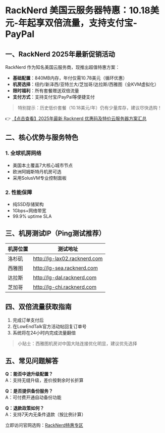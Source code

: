 # RackNerd 美国云服务器特惠：10.18美元-年起享双倍流量，支持支付宝-PayPal

## 一、RackNerd 2025年最新促销活动

RackNerd 作为知名美国云服务商，现推出超值特惠方案：
- **基础配置**：840MB内存，年付仅需10.78美元（循环优惠）
- **机房选择**：纽约/新泽西/亚特兰大/芝加哥/达拉斯/西雅图（全KVM虚拟化）
- **限时福利**：所有套餐赠送双倍流量
- **支付方式**：支持支付宝/PayPal等便捷支付

> 特别提示：历史低价套餐（10.18美元/年）仍有少量库存，建议尽快选购！

👉 [【点击查看】2025年最新 Racknerd 优惠码及特价云服务器方案汇总](https://bit.ly/Rack_Nerd)

## 二、核心优势与服务特色

### 1. 全球机房网络
- 美国本土覆盖7大核心城市节点
- 欧洲阿姆斯特丹机房可选
- 采用SolusVM专业控制面板

### 2. 性能保障
- 纯SSD存储架构
- 1Gbps+网络带宽
- 99.9% uptime SLA

## 三、机房测试IP（Ping测试推荐）
| 机房位置       | 测试地址                   |
|----------------|---------------------------|
| 洛杉矶         | http://lg-lax02.racknerd.com |
| 西雅图         | http://lg-sea.racknerd.com  |
| 达拉斯         | http://lg-dal.racknerd.com  |
| 芝加哥         | http://lg-chi.racknerd.com  |

## 四、双倍流量获取指南
1. 完成订单支付后
2. 在LowEndTalk官方活动帖回复订单号
3. 系统将在24小时内完成流量翻倍

> 小贴士：西雅图机房对中国大陆连接优化明显，建议优先选择

## 五、常见问题解答
**Q：能否中途升级配置？**  
A：支持无缝升级，差价按剩余时长折算

**Q：是否提供备份服务？**  
A：可付费开通自动备份功能

**Q：退款政策如何？**  
A：支持7天内无条件退款（按比例计算）

立即访问官网选购：[RackNerd特惠专区](https://bit.ly/Rack_Nerd)